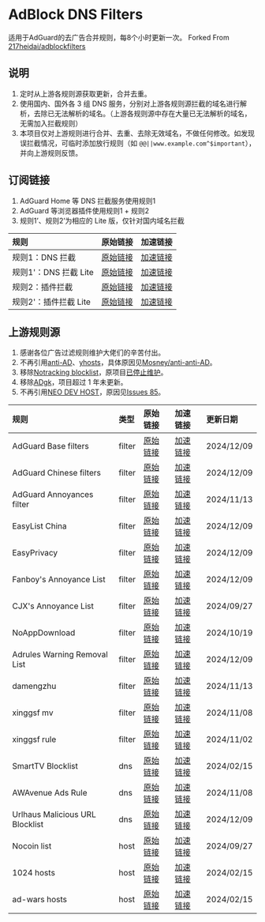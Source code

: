 # AdBlock DNS Filters
适用于AdGuard的去广告合并规则，每8个小时更新一次。
Forked From [217heidai/adblockfilters](https://github.com/217heidai/adblockfilters) 

## 说明
1. 定时从上游各规则源获取更新，合并去重。
2. 使用国内、国外各 3 组 DNS 服务，分别对上游各规则源拦截的域名进行解析，去除已无法解析的域名。（上游各规则源中存在大量已无法解析的域名，无需加入拦截规则）
3. 本项目仅对上游规则进行合并、去重、去除无效域名，不做任何修改。如发现误拦截情况，可临时添加放行规则（如 `@@||www.example.com^$important`），并向上游规则反馈。

## 订阅链接
1. AdGuard Home 等 DNS 拦截服务使用规则1
2. AdGuard 等浏览器插件使用规则1 + 规则2
3. 规则1’、规则2’为相应的 Lite 版，仅针对国内域名拦截

| 规则 | 原始链接 | 加速链接 |
|:-|:-|:-|
| 规则1：DNS 拦截 | [原始链接](https://raw.githubusercontent.com/Sereinfy/Adrules/main/rules/adblockdns.txt) | [加速链接](https://mirror.ghproxy.com/https://raw.githubusercontent.com/Sereinfy/Adrules/main/rules/adblockdns.txt) |
| 规则1'：DNS 拦截 Lite | [原始链接](https://raw.githubusercontent.com/Sereinfy/Adrules/main/rules/adblockdnslite.txt) | [加速链接](https://mirror.ghproxy.com/https://raw.githubusercontent.com/Sereinfy/Adrules/main/rules/adblockdnslite.txt) |
| 规则2：插件拦截 | [原始链接](https://raw.githubusercontent.com/Sereinfy/Adrules/main/rules/adblockfilters.txt) | [加速链接](https://mirror.ghproxy.com/https://raw.githubusercontent.com/Sereinfy/Adrules/main/rules/adblockfilters.txt) |
| 规则2'：插件拦截 Lite | [原始链接](https://raw.githubusercontent.com/Sereinfy/Adrules/main/rules/adblockfilterslite.txt) | [加速链接](https://mirror.ghproxy.com/https://raw.githubusercontent.com/Sereinfy/Adrules/main/rules/adblockfilterslite.txt) |

## 上游规则源
1. 感谢各位广告过滤规则维护大佬们的辛苦付出。
2. 不再引用[anti-AD](https://anti-ad.net/adguard.txt)、[yhosts](https://raw.githubusercontent.com/VeleSila/yhosts/master/hosts.txt)，具体原因见[Mosney/anti-anti-AD](https://github.com/Mosney/anti-anti-AD)。
3. 移除[Notracking blocklist](https://raw.githubusercontent.com/notracking/hosts-blocklists/master/adblock/adblock.txt)，原项目[已停止维护](https://github.com/notracking/hosts-blocklists/issues/900)。
4. 移除[ADgk](https://raw.githubusercontent.com/banbendalao/ADgk/master/ADgk.txt)，项目超过 1 年未更新。
5. 不再引用[NEO DEV HOST](https://github.com/neodevpro/neodevhost/blob/master/lite_adblocker)，原因见[Issues 85](https://github.com/217heidai/adblockfilters/issues/85)。

| 规则 | 类型 | 原始链接 | 加速链接 | 更新日期 |
|:-|:-|:-|:-|:-|
| AdGuard Base filters | filter | [原始链接](https://raw.githubusercontent.com/AdguardTeam/FiltersRegistry/master/filters/filter_2_Base/filter.txt) | [加速链接](https://mirror.ghproxy.com/https://raw.githubusercontent.com/Sereinfy/Adrules/main/rules/AdGuard_Base_filters.txt) | 2024/12/09 |
| AdGuard Chinese filters | filter | [原始链接](https://raw.githubusercontent.com/AdguardTeam/FiltersRegistry/master/filters/filter_224_Chinese/filter.txt) | [加速链接](https://mirror.ghproxy.com/https://raw.githubusercontent.com/Sereinfy/Adrules/main/rules/AdGuard_Chinese_filters.txt) | 2024/12/09 |
| AdGuard Annoyances filter | filter | [原始链接](https://raw.githubusercontent.com/AdguardTeam/FiltersRegistry/master/filters/filter_14_Annoyances/filter.txt) | [加速链接](https://mirror.ghproxy.com/https://raw.githubusercontent.com/Sereinfy/Adrules/main/rules/AdGuard_Annoyances_filter.txt) | 2024/11/13 |
| EasyList China | filter | [原始链接](https://easylist-downloads.adblockplus.org/easylistchina.txt) | [加速链接](https://mirror.ghproxy.com/https://raw.githubusercontent.com/Sereinfy/Adrules/main/rules/EasyList_China.txt) | 2024/12/09 |
| EasyPrivacy | filter | [原始链接](https://easylist-downloads.adblockplus.org/easyprivacy.txt) | [加速链接](https://mirror.ghproxy.com/https://raw.githubusercontent.com/Sereinfy/Adrules/main/rules/EasyPrivacy.txt) | 2024/12/09 |
| Fanboy's Annoyance List | filter | [原始链接](https://easylist.to/easylist/fanboy-social.txt) | [加速链接](https://mirror.ghproxy.com/https://raw.githubusercontent.com/Sereinfy/Adrules/main/rules/Fanboy's_Annoyance_List.txt) | 2024/12/09 |
| CJX's Annoyance List | filter | [原始链接](https://raw.githubusercontent.com/cjx82630/cjxlist/master/cjx-annoyance.txt) | [加速链接](https://mirror.ghproxy.com/https://raw.githubusercontent.com/Sereinfy/Adrules/main/rules/CJX's_Annoyance_List.txt) | 2024/09/27 |
| NoAppDownload | filter | [原始链接](https://raw.githubusercontent.com/Noyllopa/NoAppDownload/master/NoAppDownload.txt) | [加速链接](https://mirror.ghproxy.com/https://raw.githubusercontent.com/Sereinfy/Adrules/main/rules/NoAppDownload.txt) | 2024/10/19 |
| Adrules Warning Removal List | filter | [原始链接](https://easylist-downloads.adblockplus.org/antiadblockfilters.txt) | [加速链接](https://mirror.ghproxy.com/https://raw.githubusercontent.com/Sereinfy/Adrules/main/rules/Adrules_Warning_Removal_List.txt) | 2024/12/09 |
| damengzhu | filter | [原始链接](https://raw.githubusercontent.com/damengzhu/banad/main/jiekouAD.txt) | [加速链接](https://mirror.ghproxy.com/https://raw.githubusercontent.com/Sereinfy/Adrules/main/rules/damengzhu.txt) | 2024/11/13 |
| xinggsf mv | filter | [原始链接](https://raw.githubusercontent.com/xinggsf/adblock-Plus-Rule/master/mv.txt) | [加速链接](https://mirror.ghproxy.com/https://raw.githubusercontent.com/Sereinfy/Adrules/main/rules/xinggsf_mv.txt) | 2024/11/08 |
| xinggsf rule | filter | [原始链接](https://raw.githubusercontent.com/xinggsf/adblock-Plus-Rule/master/rule.txt) | [加速链接](https://mirror.ghproxy.com/https://raw.githubusercontent.com/Sereinfy/Adrules/main/rules/xinggsf_rule.txt) | 2024/11/02 |
| SmartTV Blocklist | dns | [原始链接](https://raw.githubusercontent.com/Perflyst/PiHoleBlocklist/master/SmartTV-AGH.txt) | [加速链接](https://mirror.ghproxy.com/https://raw.githubusercontent.com/Sereinfy/Adrules/main/rules/SmartTV_Blocklist.txt) | 2024/02/15 |
| AWAvenue Ads Rule | dns | [原始链接](https://raw.githubusercontent.com/TG-Twilight/AWAvenue-Ads-Rule/main/AWAvenue-Ads-Rule.txt) | [加速链接](https://mirror.ghproxy.com/https://raw.githubusercontent.com/Sereinfy/Adrules/main/rules/AWAvenue_Ads_Rule.txt) | 2024/11/08 |
| Urlhaus Malicious URL Blocklist | dns | [原始链接](https://malware-filter.gitlab.io/malware-filter/urlhaus-filter-agh-online.txt) | [加速链接](https://mirror.ghproxy.com/https://raw.githubusercontent.com/Sereinfy/Adrules/main/rules/Urlhaus_Malicious_URL_Blocklist.txt) | 2024/12/09 |
| Nocoin list | host | [原始链接](https://raw.githubusercontent.com/hoshsadiq/adblock-nocoin-list/master/hosts.txt) | [加速链接](https://mirror.ghproxy.com/https://raw.githubusercontent.com/Sereinfy/Adrules/main/rules/Nocoin_list.txt) | 2024/09/27 |
| 1024 hosts | host | [原始链接](https://raw.githubusercontent.com/Goooler/1024_hosts/master/hosts) | [加速链接](https://mirror.ghproxy.com/https://raw.githubusercontent.com/Sereinfy/Adrules/main/rules/1024_hosts.txt) | 2024/02/15 |
| ad-wars hosts | host | [原始链接](https://raw.githubusercontent.com/jdlingyu/ad-wars/master/hosts) | [加速链接](https://mirror.ghproxy.com/https://raw.githubusercontent.com/Sereinfy/Adrules/main/rules/ad-wars_hosts.txt) | 2024/02/15 |

